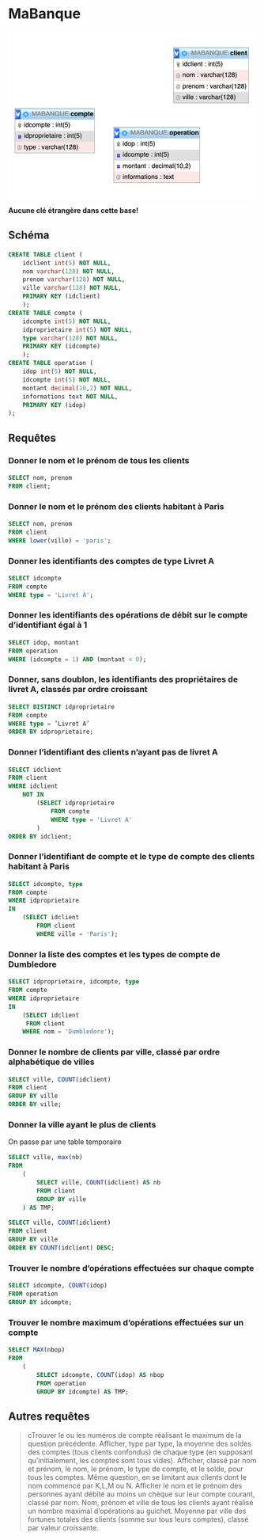 # MaBanque

![edb62e5f7b9c54c6c640ec66c92ce866.png](../../../_resources/edb62e5f7b9c54c6c640ec66c92ce866.png)

**Aucune clé étrangère dans cette base!**

## Schéma

```sql
CREATE TABLE client (
    idclient int(5) NOT NULL,
    nom varchar(128) NOT NULL,
    prenom varchar(128) NOT NULL,
    ville varchar(128) NOT NULL,
    PRIMARY KEY (idclient)
    );
CREATE TABLE compte (
    idcompte int(5) NOT NULL,
    idproprietaire int(5) NOT NULL,
    type varchar(128) NOT NULL,
    PRIMARY KEY (idcompte)
    );
CREATE TABLE operation (
    idop int(5) NOT NULL,
    idcompte int(5) NOT NULL,
    montant decimal(10,2) NOT NULL,
    informations text NOT NULL,
    PRIMARY KEY (idop)
);
```

## Requêtes

### Donner le nom et le prénom de tous les clients
```sql
SELECT nom, prenom
FROM client;
```

### Donner le nom et le prénom des clients habitant à Paris
```sql
SELECT nom, prenom
FROM client
WHERE lower(ville) = 'paris';
```

### Donner les identifiants des comptes de type Livret A

```sql
SELECT idcompte
FROM compte
WHERE type = 'Livret A';
```

### Donner les identifiants des opérations de débit sur le compte d’identifiant égal à 1

```sql
SELECT idop, montant
FROM operation
WHERE (idcompte = 1) AND (montant < 0);
```

### Donner, sans doublon, les identifiants des propriétaires de livret A, classés par ordre croissant

```sql
SELECT DISTINCT idproprietaire
FROM compte
WHERE type = ’Livret A’
ORDER BY idproprietaire;
```

### Donner l’identifiant des clients n’ayant pas de livret A

```sql
SELECT idclient
FROM client
WHERE idclient 
	NOT IN
		(SELECT idproprietaire
			FROM compte
			WHERE type = 'Livret A'
		)
ORDER BY idclient;
```

### Donner l’identifiant de compte et le type de compte des clients habitant à Paris

```sql
SELECT idcompte, type
FROM compte
WHERE idproprietaire 
IN
	(SELECT idclient
		FROM client
		WHERE ville = 'Paris');
```

### Donner la liste des comptes et les types de compte de Dumbledore

```sql
SELECT idproprietaire, idcompte, type
FROM compte
WHERE idproprietaire 
IN
	(SELECT idclient 
	 FROM client
	WHERE nom = 'Dumbledore');
```

### Donner le nombre de clients par ville, classé par ordre alphabétique de villes

```sql
SELECT ville, COUNT(idclient)
FROM client
GROUP BY ville
ORDER BY ville;
```

### Donner la ville ayant le plus de clients

On passe par une table temporaire
```sql
SELECT ville, max(nb)
FROM 
	(
		SELECT ville, COUNT(idclient) AS nb
		FROM client
		GROUP BY ville
	) AS TMP;
```
	
```sql
SELECT ville, COUNT(idclient)
FROM client
GROUP BY ville
ORDER BY COUNT(idclient) DESC;
```

### Trouver le nombre d’opérations effectuées sur chaque compte

```sql
SELECT idcompte, COUNT(idop)
FROM operation
GROUP BY idcompte;
```

### Trouver le nombre maximum d’opérations effectuées sur un compte

```sql
SELECT MAX(nbop)
FROM 
	(
		SELECT idcompte, COUNT(idop) AS nbop
		FROM operation
		GROUP BY idcompte) AS TMP;
```

## Autres requêtes

> cTrouver le ou les numéros de compte réalisant le maximum de la question précédente.
> Afficher, type par type, la moyenne des soldes des comptes (tous clients confondus) de chaque type (en supposant qu’initialement, les comptes sont tous vides).
> Afficher, classé par nom et prénom, le nom, le prénom, le type de compte, et le solde, pour tous les comptes.
> Même question, en se limitant aux clients dont le nom commence par K,L,M ou N.
> Afficher le nom et le prénom des personnes ayant débité au moins un chèque sur leur compte courant, classé par nom.
> Nom, prénom et ville de tous les clients ayant réalisé un nombre maximal d’opérations au guichet.
> Moyenne par ville des fortunes totales des clients (somme sur tous leurs comptes), classé par valeur croissante.


